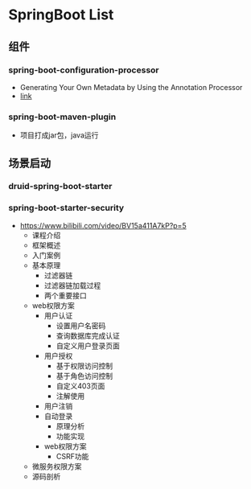 # SpringBoot List

## 组件

### spring-boot-configuration-processor

- Generating Your Own Metadata by Using the Annotation Processor
- [link](https://docs.spring.io/spring-boot/docs/2.3.5.RELEASE/reference/html/appendix-configuration-metadata.html#configuration-metadata-annotation-processor)

### spring-boot-maven-plugin

- 项目打成jar包，java运行

## 场景启动

### druid-spring-boot-starter

### spring-boot-starter-security

- https://www.bilibili.com/video/BV15a411A7kP?p=5
  - 课程介绍
  - 框架概述
  - 入门案例
  - 基本原理
    - 过滤器链
    - 过滤器链加载过程
    - 两个重要接口
  - web权限方案
    - 用户认证
      - 设置用户名密码
      - 查询数据库完成认证
      - 自定义用户登录页面
    - 用户授权
      - 基于权限访问控制
      - 基于角色访问控制
      - 自定义403页面
      - 注解使用
    - 用户注销
    - 自动登录
      - 原理分析
      - 功能实现
    - web权限方案
      - CSRF功能
  - 微服务权限方案
  - 源码剖析